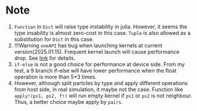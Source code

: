 # Note

1. `Function` in `Dict` will raise type instability in julia. However, it seems the type insability is almost zero-cost in this case. `Tuple` is also allowed as a substitution for `Dict` in this case.
2. !!!Warning `oneAPI` has bug when launching kernels at current version(2025.01.15). Frequent kernel launch will cause performance drop. See [link](https://www.phoronix.com/review/intel-b580-opencl-january/2) for details.
3. `if-else` is not a good choice for performance at device side. From my test, a 9 branch if-else will have lower performance when the float operation is more than 5*3 times.
4. However, although split partcles by type and apply different operations from host side, in real simulation, it maybe not the case. Function like `apply!(ps1, ps2, f!)` will run empty kernel if `ps1` or `ps2` is not neighbour. Thus, a better choice maybe apply by `pairs`.